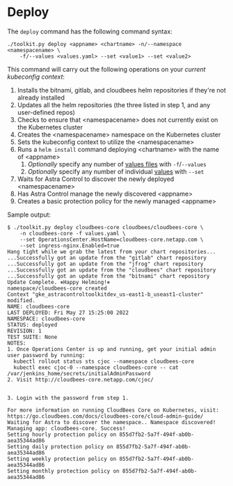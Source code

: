 # Deploy

The `deploy` command has the following command syntax:

```text
./toolkit.py deploy <appname> <chartname> -n/--namespace <namespacename> \
    -f/--values <values.yaml> --set <value1> --set <value2>
```

This command will carry out the following operations on your *current kubeconfig context*:

1. Installs the bitnami, gitlab, and cloudbees helm repositories if they're not already installed
1. Updates all the helm repositories (the three listed in step 1, and any user-defined repos)
1. Checks to ensure that \<namespacename\> does not currently exist on the Kubernetes cluster
1. Creates the \<namespacename\> namespace on the Kubernetes cluster
1. Sets the kubeconfig context to utilize the \<namespacename\>
1. Runs a `helm install` command deploying \<chartname\> with the name of \<appname\>
    1. *Optionally* specify any number of [values files](https://helm.sh/docs/chart_template_guide/values_files/) with `-f`/`--values`
    1. *Optionally* specify any number of individual [values](https://helm.sh/docs/chart_template_guide/values_files/) with `--set`
1. Waits for Astra Control to discover the newly deployed \<namespacename\>
1. Has Astra Control manage the newly discovered \<appname\>
1. Creates a basic protection policy for the newly managed \<appname\>

Sample output:

```text
$ ./toolkit.py deploy cloudbees-core cloudbees/cloudbees-core \
    -n cloudbees-core -f values.yaml \
    --set OperationsCenter.HostName=cloudbees-core.netapp.com \
    --set ingress-nginx.Enabled=true
Hang tight while we grab the latest from your chart repositories...
...Successfully got an update from the "gitlab" chart repository
...Successfully got an update from the "jfrog" chart repository
...Successfully got an update from the "cloudbees" chart repository
...Successfully got an update from the "bitnami" chart repository
Update Complete. ⎈Happy Helming!⎈
namespace/cloudbees-core created
Context "gke_astracontroltoolkitdev_us-east1-b_useast1-cluster" modified.
NAME: cloudbees-core
LAST DEPLOYED: Fri May 27 15:25:00 2022
NAMESPACE: cloudbees-core
STATUS: deployed
REVISION: 1
TEST SUITE: None
NOTES:
1. Once Operations Center is up and running, get your initial admin user password by running:
  kubectl rollout status sts cjoc --namespace cloudbees-core
  kubectl exec cjoc-0 --namespace cloudbees-core -- cat /var/jenkins_home/secrets/initialAdminPassword
2. Visit http://cloudbees-core.netapp.com/cjoc/


3. Login with the password from step 1.

For more information on running CloudBees Core on Kubernetes, visit:
https://go.cloudbees.com/docs/cloudbees-core/cloud-admin-guide/
Waiting for Astra to discover the namespace.. Namespace discovered!
Managing app: cloudbees-core. Success!
Setting hourly protection policy on 855d7fb2-5a7f-494f-ab0b-aea35344ad86
Setting daily protection policy on 855d7fb2-5a7f-494f-ab0b-aea35344ad86
Setting weekly protection policy on 855d7fb2-5a7f-494f-ab0b-aea35344ad86
Setting monthly protection policy on 855d7fb2-5a7f-494f-ab0b-aea35344ad86
```

